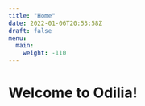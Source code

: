 ```yaml
---
title: "Home"
date: 2022-01-06T20:53:58Z
draft: false
menu:
  main:
    weight: -110
---
```


# Welcome to Odilia!
